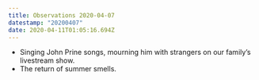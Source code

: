 ```yaml
---
title: Observations 2020-04-07
datestamp: "20200407"
date: 2020-04-11T01:05:16.694Z
---
```

- Singing John Prine songs, mourning him with strangers on our family’s livestream show.
- The return of summer smells.
